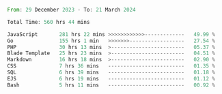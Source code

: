 
<!--START_SECTION:waka-->

```rust
From: 29 December 2023 - To: 21 March 2024

Total Time: 560 hrs 44 mins

JavaScript       281 hrs 22 mins >>>>>>>>>>>>-------------   49.99 %
Go               155 hrs 1 min   >>>>>>>------------------   27.54 %
PHP              30 hrs 13 mins  >------------------------   05.37 %
Blade Template   25 hrs 23 mins  >------------------------   04.51 %
Markdown         16 hrs 18 mins  >------------------------   02.90 %
CSS              7 hrs 36 mins   -------------------------   01.35 %
SQL              6 hrs 39 mins   -------------------------   01.18 %
EJS              6 hrs 19 mins   -------------------------   01.12 %
Bash             5 hrs 11 mins   -------------------------   00.92 %
```

<!--END_SECTION:waka-->
<!---
Abedmuh/Abedmuh is a ✨ special ✨ repository because its `README.md` (this file) appears on your GitHub profile.
You can click the Preview link to take a look at your changes.
--->
